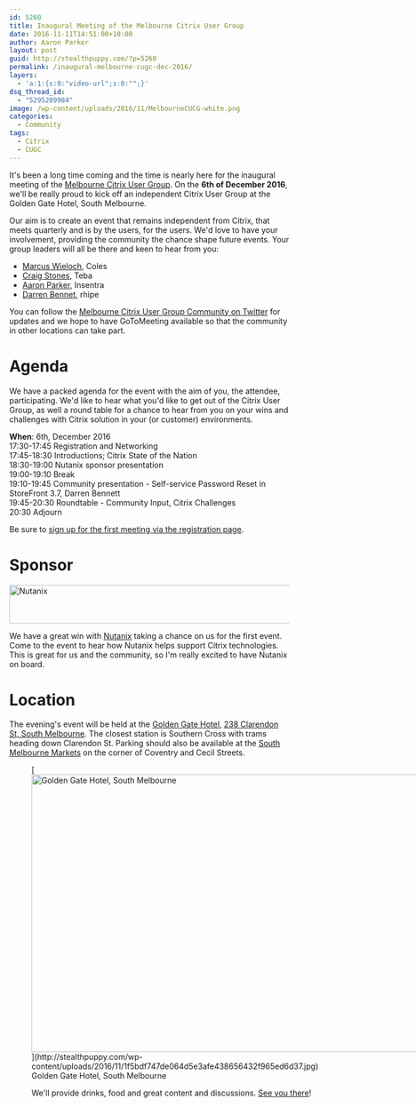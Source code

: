 ```yaml
---
id: 5260
title: Inaugural Meeting of the Melbourne Citrix User Group
date: 2016-11-11T14:51:00+10:00
author: Aaron Parker
layout: post
guid: http://stealthpuppy.com/?p=5260
permalink: /inaugural-melbourne-cugc-dec-2016/
layers:
  - 'a:1:{s:9:"video-url";s:0:"";}'
dsq_thread_id:
  - "5295209984"
image: /wp-content/uploads/2016/11/MelbourneCUCG-white.png
categories:
  - Community
tags:
  - Citrix
  - CUGC
---
```

It's been a long time coming and the time is nearly here for the inaugural meeting of the [Melbourne Citrix User Group](https://www.mycugc.org/page/melbourne-dec6-2016?source=5). On the **6th of December 2016**, we'll be really proud to kick off an independent Citrix User Group at the Golden Gate Hotel, South Melbourne.

Our aim is to create an event that remains independent from Citrix, that meets quarterly and is by the users, for the users. We'd love to have your involvement, providing the community the chance shape future events. Your group leaders will all be there and keen to hear from you:

  * [Marcus Wieloch](https://twitter.com/mucas31), Coles
  * [Craig Stones](https://twitter.com/craigastones), Teba
  * [Aaron Parker](https://twitter.com/stealthpuppy), Insentra
  * [Darren Bennet](https://twitter.com/darrenbennett76), rhipe

You can follow the [Melbourne Citrix User Group Community on Twitter](https://twitter.com/mcugc) for updates and we hope to have GoToMeeting available so that the community in other locations can take part.

# Agenda

We have a packed agenda for the event with the aim of you, the attendee, participating. We'd like to hear what you'd like to get out of the Citrix User Group, as well a round table for a chance to hear from you on your wins and challenges with Citrix solution in your (or customer) environments.

**When**: 6th, December 2016  
17:30-17:45 Registration and Networking  
17:45-18:30 Introductions; Citrix State of the Nation  
18:30-19:00 Nutanix sponsor presentation  
19:00-19:10 Break  
19:10-19:45 Community presentation - Self-service Password Reset in StoreFront 3.7, Darren Bennett  
19:45-20:30 Roundtable - Community Input, Citrix Challenges  
20:30 Adjourn

Be sure to [sign up for the first meeting via the registration page](https://www.mycugc.org/page/melbourne-dec6-2016?source=5).

# Sponsor

[<img class="alignnone wp-image-5263 size-full" src="http://stealthpuppy.com/wp-content/uploads/2016/11/nmsgljwk.jpg" alt="Nutanix" width="550" height="69" srcset="https://stealthpuppy.com/wp-content/uploads/2016/11/nmsgljwk.jpg 550w, https://stealthpuppy.com/wp-content/uploads/2016/11/nmsgljwk-150x19.jpg 150w, https://stealthpuppy.com/wp-content/uploads/2016/11/nmsgljwk-300x38.jpg 300w" sizes="(max-width: 550px) 100vw, 550px" />](http://www.nutanix.com/)

We have a great win with [Nutanix](http://www.nutanix.com/) taking a chance on us for the first event. Come to the event to hear how Nutanix helps support Citrix technologies. This is great for us and the community, so I'm really excited to have Nutanix on board.

# **Location**

The evening's event will be held at the [Golden Gate Hotel](http://goldengatehotel.com.au/), [238 Clarendon St, South Melbourne](https://goo.gl/maps/koiVRsKnjfC2). The closest station is Southern Cross with trams heading down Clarendon St. Parking should also be available at the [South Melbourne Markets](https://goo.gl/maps/LJhq3kGcHi52) on the corner of Coventry and Cecil Streets.

<figure id="attachment_5261" aria-describedby="caption-attachment-5261" style="width: 710px" class="wp-caption alignnone">[<img class="size-full wp-image-5261" src="http://stealthpuppy.com/wp-content/uploads/2016/11/1f5bdf747de064d5e3afe438656432f965ed6d37.jpg" alt="Golden Gate Hotel, South Melbourne" width="710" height="500" srcset="https://stealthpuppy.com/wp-content/uploads/2016/11/1f5bdf747de064d5e3afe438656432f965ed6d37.jpg 710w, https://stealthpuppy.com/wp-content/uploads/2016/11/1f5bdf747de064d5e3afe438656432f965ed6d37-150x106.jpg 150w, https://stealthpuppy.com/wp-content/uploads/2016/11/1f5bdf747de064d5e3afe438656432f965ed6d37-300x211.jpg 300w" sizes="(max-width: 710px) 100vw, 710px" />](http://stealthpuppy.com/wp-content/uploads/2016/11/1f5bdf747de064d5e3afe438656432f965ed6d37.jpg)<figcaption id="caption-attachment-5261" class="wp-caption-text">Golden Gate Hotel, South Melbourne</figcaption>

We'll provide drinks, food and great content and discussions. [See you there](https://www.mycugc.org/page/melbourne-dec6-2016?source=5)!